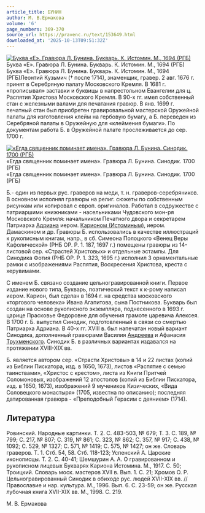 ```yaml
---
article_title: БУНИН
author: М. В.Ермакова
volume: '6'
page_numbers: 369-370
source_url: https://pravenc.ru/text/153649.html
downloaded_at: '2025-10-13T09:51:32Z'
---
```


[![Буква «Е». Гравюра Л. Бунина. Букварь. К. Истомин. М., 1694 (РГБ)](https://pravenc.ru/data/190/461/1234/i200.jpg "Кликните для увеличения картинки")](https://pravenc.ru/data/190/461/1234/i400.jpg)Буква «Е». Гравюра Л. Бунина. Букварь. К. Истомин. М., 1694 (РГБ)  
Буква «Е». Гравюра Л. Бунина. Букварь. К. Истомин. М., 1694 (РГБ)Леонтий Кузьмич († после 1714), знаменщик, гравер. 2 авг. 1676 г. принят в Серебряную палату Московского Кремля. В 1681 г. «прописывал» заставки и буквицы в напрестольном Евангелии для ц. Распятия Христова Московского Кремля. В 90-х гг. имел собственный стан с железными валами для печатания гравюр. В янв. 1699 г. печатный стан был приобретен гравировальной мастерской Оружейной палаты для изготовления клейм на гербовую бумагу, а Б. переведен из Серебряной палаты в Оружейную для «клеймения бумаги». По документам работа Б. в Оружейной палате прослеживается до сер. 1700 г.

[![«Егда священник поминает имена». Гравюра Л. Бунина. Синодик. 1700 (РГБ)](https://pravenc.ru/data/236/461/1234/i200.jpg "Кликните для увеличения картинки")](https://pravenc.ru/data/236/461/1234/i400.jpg)«Егда священник поминает имена». Гравюра Л. Бунина. Синодик. 1700 (РГБ)  
«Егда священник поминает имена». Гравюра Л. Бунина. Синодик. 1700 (РГБ)

Б.- один из первых рус. граверов на меди, т. н. граверов-серебряников. В основном исполнял гравюры на религ. сюжеты по собственным рисункам или копировал с европ. оригиналов. Работал в содружестве с патриаршими книжниками - насельниками Чудовского мон-ря Московского Кремля: начальником Печатного двора и секретарем Патриарха [Адриана](https://pravenc.ru/text/Адриан.html) иером. [Карионом (Истоминым)](<https://pravenc.ru/text/Карионом (Истоминым).html>), иером. Дамаскином и др. Гравюры Б. использовались в качестве иллюстраций к рукописным книгам, напр., в сб. Симеона Полоцкого «Венец Веры Кафолической» (РНБ ОР. Р. 1. 187, 1697 г.) помещены гравюры из 14-листовой сер. «Страстей Христовых» и отдельные эстампы. Для Синодика Фотия (РНБ ОР. Р. 1. 323, 1695 г.) исполнил 3 орнаментальные рамки с изображениями Распятия, Воскресения Христова, креста с херувимами.

С именем Б. связано создание цельногравированной книги. Первое издание нового типа, Букварь, поэтический текст к к-рому написал иером. Карион, был сделан в 1694 г. на средства московского «торгового человека» Ивана Агапитова, сына Постникова. Букварь был создан на основе рукописного экземпляра, поднесенного в 1693 г. царице Прасковье Федоровне для обучения грамоте царевича Алексея. В 1700 г. Б. выпустил Синодик, подготовленный в связи со смертью Патриарха Адриана. В 40-х гг. XVIII в. был напечатан новый вариант Синодика, дополненный гравюрами Василия [Андреева](https://pravenc.ru/text/Андреева.html) и Афанасия [Трухменского](https://pravenc.ru/text/Трухменского.html). Синодик Б. в различных вариантах издавался на протяжении XVIII-XIX вв.

Б. является автором сер. «Страсти Христовы» в 14 и 22 листах (копий из Библии Пискатора, изд. в 1650, 1673), листов «Распятие с семью таинствами», «Христос с крестом», листа из Книги Притчей Соломоновых, изображений 12 апостолов (копий из Библии Пискатора, изд. в 1650, 1673), изображений 9 мучеников Кизических, «Вида Соловецкого монастыря» (1705, известна по описанию); последняя датированная гравюра - «Преподобный Герасим с деянием» (1714).

## Литература

Ровинский. Народные картинки. Т. 2. С. 483-503, № 679; Т. 3. С. 189, № 799; С. 217, № 807; С. 319, № 861; С. 323, № 862; С. 357, № 917; С. 438, № 1092; С. 529, № 1327; С. 571, № 1419; С. 575, № 1427; он же. Словарь граверов. Т. 1. Стб. 54, 58. Стб. 118-123; Успенский А. Царские иконописцы. Т. 2. С. 40-41; Шемшурин А. А. О гравированном и рукописном лицевых Букварях Кариона Истомина. М., 1917. С. 50; Троицкий. Словарь моск. мастеров XVII в. Вып. 1. С. 21; Хромов О. Р. Цельногравированный Синодик в обиходе рус. людей XVII-XIX вв. // Православие и нар. культура. М., 1996. Вып. 6. С. 23-59; он же. Русская лубочная книга XVII-XIX вв. М., 1998. С. 219.

М. В.  Ермакова
